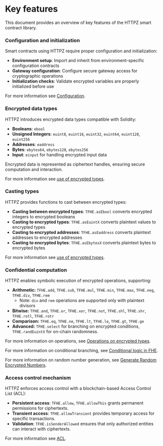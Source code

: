 # Key features

This document provides an overview of key features of the HTTPZ smart contract library.

### Configuration and initialization

Smart contracts using HTTPZ require proper configuration and initialization:

- **Environment setup**: Import and inherit from environment-specific configuration contracts
- **Gateway configuration**: Configure secure gateway access for cryptographic operations
- **Initialization checks**: Validate encrypted variables are properly initialized before use

For more information see [Configuration](configure.md).

### Encrypted data types

HTTPZ introduces encrypted data types compatible with Solidity:

- **Booleans**: `ebool`
- **Unsigned Integers**: `euint8`, `euint16`, `euint32`, `euint64`, `euint128`, `euint256`
- **Addresses**: `eaddress`
- **Bytes**: `ebytes64`, `ebytes128`, `ebytes256`
- **Input**: `einput` for handling encrypted input data

Encrypted data is represented as ciphertext handles, ensuring secure computation and interaction.

For more information see [use of encrypted types](types.md).

### Casting types

HTTPZ provides functions to cast between encrypted types:

- **Casting between encrypted types**: `TFHE.asEbool` converts encrypted integers to encrypted booleans
- **Casting to encrypted types**: `TFHE.asEuintX` converts plaintext values to encrypted types
- **Casting to encrypted addresses**: `TFHE.asEaddress` converts plaintext addresses to encrypted addresses
- **Casting to encrypted bytes**: `TFHE.asEbytesX` converts plaintext bytes to encrypted bytes

For more information see [use of encrypted types](types.md).

### Confidential computation

HTTPZ enables symbolic execution of encrypted operations, supporting:

- **Arithmetic:** `TFHE.add`, `TFHE.sub`, `TFHE.mul`, `TFHE.min`, `TFHE.max`, `TFHE.neg`, `TFHE.div`, `TFHE.rem`
  - Note: `div` and `rem` operations are supported only with plaintext divisors
- **Bitwise:** `TFHE.and`, `TFHE.or`, `TFHE.xor`, `TFHE.not`, `TFHE.shl`, `TFHE.shr`, `TFHE.rotl`, `TFHE.rotr`
- **Comparison:** `TFHE.eq`, `TFHE.ne`, `TFHE.lt`, `TFHE.le`, `TFHE.gt`, `TFHE.ge`
- **Advanced:** `TFHE.select` for branching on encrypted conditions, `TFHE.randEuintX` for on-chain randomness.

For more information on operations, see [Operations on encrypted types](operations.md).&#x20;

For more information on conditional branching, see [Conditional logic in FHE](conditions.md).&#x20;

For more information on random number generation, see [Generate Random Encrypted Numbers](random.md).

### Access control mechanism

HTTPZ enforces access control with a blockchain-based Access Control List (ACL):

- **Persistent access**: `TFHE.allow`, `TFHE.allowThis` grants permanent permissions for ciphertexts.
- **Transient access**: `TFHE.allowTransient` provides temporary access for specific transactions.
- **Validation**: `TFHE.isSenderAllowed` ensures that only authorized entities can interact with ciphertexts.

For more information see [ACL](acl).
